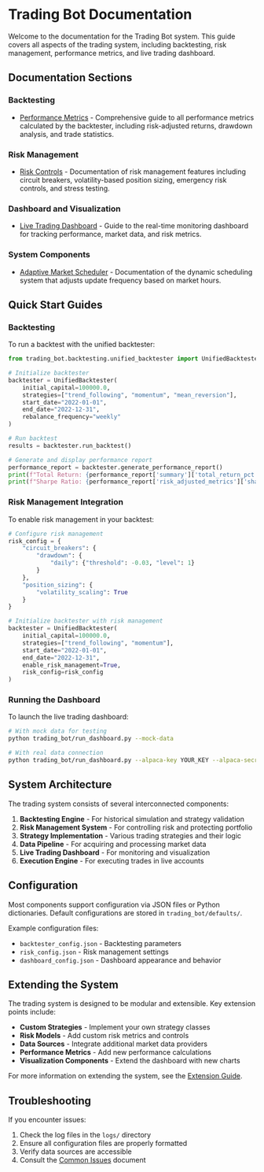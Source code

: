 # Trading Bot Documentation

Welcome to the documentation for the Trading Bot system. This guide covers all aspects of the trading system, including backtesting, risk management, performance metrics, and live trading dashboard.

## Documentation Sections

### Backtesting

* [Performance Metrics](backtesting/performance_metrics.md) - Comprehensive guide to all performance metrics calculated by the backtester, including risk-adjusted returns, drawdown analysis, and trade statistics.

### Risk Management

* [Risk Controls](risk_management/risk_controls.md) - Documentation of risk management features including circuit breakers, volatility-based position sizing, emergency risk controls, and stress testing.

### Dashboard and Visualization

* [Live Trading Dashboard](dashboard/live_trading_dashboard.md) - Guide to the real-time monitoring dashboard for tracking performance, market data, and risk metrics.

### System Components

* [Adaptive Market Scheduler](adaptive_scheduler.md) - Documentation of the dynamic scheduling system that adjusts update frequency based on market hours.

## Quick Start Guides

### Backtesting

To run a backtest with the unified backtester:

```python
from trading_bot.backtesting.unified_backtester import UnifiedBacktester

# Initialize backtester
backtester = UnifiedBacktester(
    initial_capital=100000.0,
    strategies=["trend_following", "momentum", "mean_reversion"],
    start_date="2022-01-01",
    end_date="2022-12-31",
    rebalance_frequency="weekly"
)

# Run backtest
results = backtester.run_backtest()

# Generate and display performance report
performance_report = backtester.generate_performance_report()
print(f"Total Return: {performance_report['summary']['total_return_pct']:.2f}%")
print(f"Sharpe Ratio: {performance_report['risk_adjusted_metrics']['sharpe_ratio']:.2f}")
```

### Risk Management Integration

To enable risk management in your backtest:

```python
# Configure risk management
risk_config = {
    "circuit_breakers": {
        "drawdown": {
            "daily": {"threshold": -0.03, "level": 1}
        }
    },
    "position_sizing": {
        "volatility_scaling": True
    }
}

# Initialize backtester with risk management
backtester = UnifiedBacktester(
    initial_capital=100000.0,
    strategies=["trend_following", "momentum"],
    start_date="2022-01-01",
    end_date="2022-12-31",
    enable_risk_management=True,
    risk_config=risk_config
)
```

### Running the Dashboard

To launch the live trading dashboard:

```bash
# With mock data for testing
python trading_bot/run_dashboard.py --mock-data

# With real data connection
python trading_bot/run_dashboard.py --alpaca-key YOUR_KEY --alpaca-secret YOUR_SECRET
```

## System Architecture

The trading system consists of several interconnected components:

1. **Backtesting Engine** - For historical simulation and strategy validation
2. **Risk Management System** - For controlling risk and protecting portfolio
3. **Strategy Implementation** - Various trading strategies and their logic
4. **Data Pipeline** - For acquiring and processing market data
5. **Live Trading Dashboard** - For monitoring and visualization
6. **Execution Engine** - For executing trades in live accounts

## Configuration

Most components support configuration via JSON files or Python dictionaries. Default configurations are stored in `trading_bot/defaults/`.

Example configuration files:
- `backtester_config.json` - Backtesting parameters
- `risk_config.json` - Risk management settings
- `dashboard_config.json` - Dashboard appearance and behavior

## Extending the System

The trading system is designed to be modular and extensible. Key extension points include:

- **Custom Strategies** - Implement your own strategy classes
- **Risk Models** - Add custom risk metrics and controls
- **Data Sources** - Integrate additional market data providers
- **Performance Metrics** - Add new performance calculations
- **Visualization Components** - Extend the dashboard with new charts

For more information on extending the system, see the [Extension Guide](extending.md).

## Troubleshooting

If you encounter issues:

1. Check the log files in the `logs/` directory
2. Ensure all configuration files are properly formatted
3. Verify data sources are accessible
4. Consult the [Common Issues](troubleshooting.md) document 